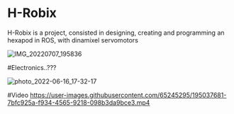 # H-Robix

H-Robix is a project, consisted in designing, creating and programming an hexapod in ROS, with dinamixel servomotors


![IMG_20220707_195836](https://user-images.githubusercontent.com/65245295/191586074-56411f37-243b-4a04-94eb-dfbff38988bf.jpg)


#Electronics..??? 

![photo_2022-06-16_17-32-17](https://user-images.githubusercontent.com/65245295/195042214-4a74e2d0-e675-492b-ab1c-ae6d6c41fe4d.jpg)


#Video
https://user-images.githubusercontent.com/65245295/195037681-7bfc925a-f934-4565-9218-098b3da9bce3.mp4

